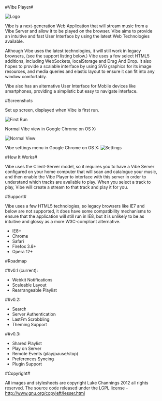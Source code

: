 #Vibe Player#

![Logo](https://github.com/TheFuzzball/Vibe/raw/master/images/shared.icon_alt.png)

Vibe is a next-generation Web Application that will stream music from a Vibe Server
and allow it to be played on the browser. Vibe aims to provide an intuitive and fast
User Interface by using the latest Web Technologies available.

Although Vibe uses the latest technologies, it will still work in legacy browsers, (see
the support listing below.) Vibe uses a few select HTML5 additions, including WebSockets,
localStorage and Drag And Drop. It also hopes to provide a scalable interface by using SVG
graphics for its image resources, and media queries and elastic layout to ensure it can fit
into any window comfortably.

Vibe also has an alternative User Interface for Mobile devices like smartphones, providing a
simplistic but easy to navigate interface.

#Screenshots

Set up screen, displayed when Vibe is first run.

![First Run](https://github.com/TheFuzzball/Vibe/raw/master/screenshots/Welcome.png)

Normal Vibe view in Google Chrome on OS X:

![Normal View](https://github.com/TheFuzzball/Vibe/raw/master/screenshots/Playing.png)

Vibe settings menu in Google Chrome on OS X:
![Settings](https://github.com/TheFuzzball/Vibe/raw/master/screenshots/Settings.png)

#How It Works#

Vibe uses the Client-Server model, so it requires you to have a Vibe Server configured on your
home computer that will scan and catalogue your music, and then enable the Vibe Player to interface
with this server in order to understand which tracks are available to play. When you select a track
to play, Vibe will create a stream to that track and play it for you.

#Support#

Vibe uses a few HTML5 technologies, so legacy browsers like IE7 and below are not supported, it does
have some compatibility mechanisms to ensure that the application will still run in IE8, but it is 
unlikely to be as intuitive and glossy as a more W3C-compliant alternative.


- IE8+
- Chrome 
- Safari
- Firefox 3.6+
- Opera 12+


#Roadmap

##v0.1 (current):
- Webkit Notifications
- Scaleable Layout
- Rearrangeable Playlist

##v0.2:
- Search
- Server Authentication
- LastFm Scrobbling
- Theming Support

##v0.3:
- Shared Playlist
- Play on Server
- Remote Events (play/pause/stop)
- Preferences Syncing
- Plugin Support


#Copyright#

All images and stylesheets are copyright Luke Channings 2012 all rights reserved.
The source code released under the LGPL license - http://www.gnu.org/copyleft/lesser.html